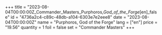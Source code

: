 +++
title = "2023-08-04T00:00:00Z_Commander_Masters_Purphoros,_God_of_the_Forge_[en]_false"
id = "4736a2c4-c89c-48db-a104-6303e7e2eee8"
date = "2023-08-04T00:00:00Z"
name = "Purphoros, God of the Forge"
lang = ["en"]
price = "19.56"
quantity = 1
foil = false
set = "Commander Masters"
+++
